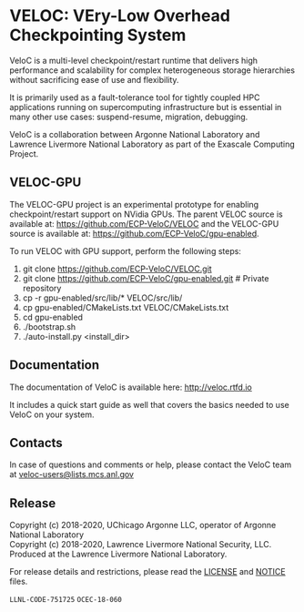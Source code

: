 # VELOC: VEry-Low Overhead Checkpointing System

VeloC is a multi-level checkpoint/restart runtime that delivers 
high performance and scalability for complex heterogeneous storage 
hierarchies without sacrificing ease of use and flexibility.

It is primarily used as a fault-tolerance tool for tightly coupled
HPC applications running on supercomputing infrastructure but is
essential in many other use cases: suspend-resume, migration, 
debugging.

VeloC is a collaboration between Argonne National Laboratory and 
Lawrence Livermore National Laboratory as part of the Exascale 
Computing Project.

## VELOC-GPU
The VELOC-GPU project is an experimental prototype for enabling checkpoint/restart
support on NVidia GPUs. The parent VELOC source is available at: https://github.com/ECP-VeloC/VELOC
and the VELOC-GPU source is available at: https://github.com/ECP-VeloC/gpu-enabled.

To run VELOC with GPU support, perform the following steps:
1. git clone https://github.com/ECP-VeloC/VELOC.git
2. git clone https://github.com/ECP-VeloC/gpu-enabled.git  # Private repository
3. cp -r gpu-enabled/src/lib/* VELOC/src/lib/
4. cp gpu-enabled/CMakeLists.txt VELOC/CMakeLists.txt
5. cd gpu-enabled
6. ./bootstrap.sh
7. ./auto-install.py <install_dir>

## Documentation

The documentation of VeloC is available here: http://veloc.rtfd.io

It includes a quick start guide as well that covers the basics needed
to use VeloC on your system.

## Contacts

In case of questions and comments or help, please contact the VeloC team at 
veloc-users@lists.mcs.anl.gov


## Release

Copyright (c) 2018-2020, UChicago Argonne LLC, operator of Argonne National Laboratory <br>
Copyright (c) 2018-2020, Lawrence Livermore National Security, LLC.
Produced at the Lawrence Livermore National Laboratory.

For release details and restrictions, please read the [LICENSE](https://github.com/ECP-VeloC/VELOC/blob/master/LICENSE) 
and [NOTICE](https://github.com/ECP-VeloC/VELOC/blob/master/NOTICE) files.

`LLNL-CODE-751725` `OCEC-18-060`
